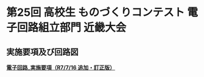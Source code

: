 # 第25回 高校生 ものづくりコンテスト 電子回路組立部門 近畿大会

## 実施要項及び回路図

[**電子回路_実施要項（R7/7/16 追加・訂正版）**](https://zenkoukyo.or.jp/web/content/uploads/mono41denshi_kadai.pdf)
